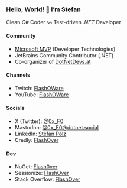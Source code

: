 ### Hello, World! 👋 I’m Stefan
Clean _C#_ Coder `&&` Test-driven _.NET_ Developer

#### Community
* [Microsoft MVP](https://mvp.microsoft.com/en-US/MVP/profile/4e1fdac2-c755-ed11-9561-000d3a197333) (Developer Technologies)
* JetBrains Community Contributor (.NET)
* Co-organizer of [DotNetDevs.at](https://www.meetup.com/dotnet-austria)

#### Channels
* Twitch: [FlashOWare](https://www.twitch.tv/flashoware)
* YouTube: [FlashOWare](https://www.youtube.com/@FlashOWare)

#### Socials
* X (Twitter): [@0x_F0](https://twitter.com/0x_F0)
* Mastodon: [@0x_F0@dotnet.social](https://dotnet.social/@0x_F0)
* LinkedIn: [Stefan Pölz](https://www.linkedin.com/in/flashover/)
* Credly: [FlashOver](https://www.credly.com/users/flashover)

#### Dev
* NuGet: [Flash0ver](https://www.nuget.org/profiles/Flash0ver)
* Sessionize: [FlashOver](https://sessionize.com/FlashOver)
* Stack Overflow: [FlashOver](https://stackoverflow.com/users/10167996/flashover)
